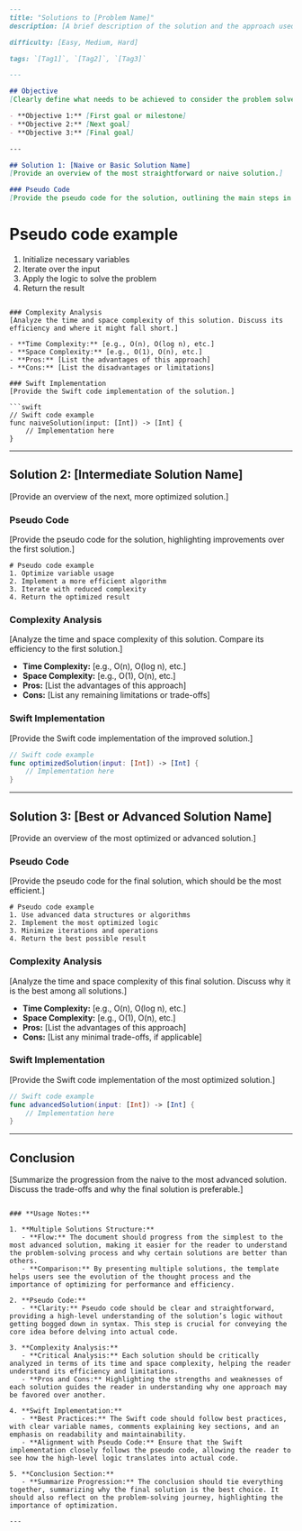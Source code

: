 ```markdown
---
title: "Solutions to [Problem Name]"
description: [A brief description of the solution and the approach used.]

difficulty: [Easy, Medium, Hard]

tags: `[Tag1]`, `[Tag2]`, `[Tag3]`

---

## Objective
[Clearly define what needs to be achieved to consider the problem solved. This section provides a clear focus for the solutions.]

- **Objective 1:** [First goal or milestone]
- **Objective 2:** [Next goal]
- **Objective 3:** [Final goal]

---

## Solution 1: [Naive or Basic Solution Name]
[Provide an overview of the most straightforward or naive solution.]

### Pseudo Code
[Provide the pseudo code for the solution, outlining the main steps in a language-agnostic format.]

```
# Pseudo code example
1. Initialize necessary variables
2. Iterate over the input
3. Apply the logic to solve the problem
4. Return the result
```

### Complexity Analysis
[Analyze the time and space complexity of this solution. Discuss its efficiency and where it might fall short.]

- **Time Complexity:** [e.g., O(n), O(log n), etc.]
- **Space Complexity:** [e.g., O(1), O(n), etc.]
- **Pros:** [List the advantages of this approach]
- **Cons:** [List the disadvantages or limitations]

### Swift Implementation
[Provide the Swift code implementation of the solution.]

```swift
// Swift code example
func naiveSolution(input: [Int]) -> [Int] {
    // Implementation here
}
```

---

## Solution 2: [Intermediate Solution Name]
[Provide an overview of the next, more optimized solution.]

### Pseudo Code
[Provide the pseudo code for the solution, highlighting improvements over the first solution.]

```
# Pseudo code example
1. Optimize variable usage
2. Implement a more efficient algorithm
3. Iterate with reduced complexity
4. Return the optimized result
```

### Complexity Analysis
[Analyze the time and space complexity of this solution. Compare its efficiency to the first solution.]

- **Time Complexity:** [e.g., O(n), O(log n), etc.]
- **Space Complexity:** [e.g., O(1), O(n), etc.]
- **Pros:** [List the advantages of this approach]
- **Cons:** [List any remaining limitations or trade-offs]

### Swift Implementation
[Provide the Swift code implementation of the improved solution.]

```swift
// Swift code example
func optimizedSolution(input: [Int]) -> [Int] {
    // Implementation here
}
```

---

## Solution 3: [Best or Advanced Solution Name]
[Provide an overview of the most optimized or advanced solution.]

### Pseudo Code
[Provide the pseudo code for the final solution, which should be the most efficient.]

```
# Pseudo code example
1. Use advanced data structures or algorithms
2. Implement the most optimized logic
3. Minimize iterations and operations
4. Return the best possible result
```

### Complexity Analysis
[Analyze the time and space complexity of this final solution. Discuss why it is the best among all solutions.]

- **Time Complexity:** [e.g., O(n), O(log n), etc.]
- **Space Complexity:** [e.g., O(1), O(n), etc.]
- **Pros:** [List the advantages of this approach]
- **Cons:** [List any minimal trade-offs, if applicable]

### Swift Implementation
[Provide the Swift code implementation of the most optimized solution.]

```swift
// Swift code example
func advancedSolution(input: [Int]) -> [Int] {
    // Implementation here
}
```

---

## Conclusion
[Summarize the progression from the naive to the most advanced solution. Discuss the trade-offs and why the final solution is preferable.]

```

### **Usage Notes:**

1. **Multiple Solutions Structure:**
   - **Flow:** The document should progress from the simplest to the most advanced solution, making it easier for the reader to understand the problem-solving process and why certain solutions are better than others.
   - **Comparison:** By presenting multiple solutions, the template helps users see the evolution of the thought process and the importance of optimizing for performance and efficiency.

2. **Pseudo Code:**
   - **Clarity:** Pseudo code should be clear and straightforward, providing a high-level understanding of the solution’s logic without getting bogged down in syntax. This step is crucial for conveying the core idea before delving into actual code.

3. **Complexity Analysis:**
   - **Critical Analysis:** Each solution should be critically analyzed in terms of its time and space complexity, helping the reader understand its efficiency and limitations.
   - **Pros and Cons:** Highlighting the strengths and weaknesses of each solution guides the reader in understanding why one approach may be favored over another.

4. **Swift Implementation:**
   - **Best Practices:** The Swift code should follow best practices, with clear variable names, comments explaining key sections, and an emphasis on readability and maintainability.
   - **Alignment with Pseudo Code:** Ensure that the Swift implementation closely follows the pseudo code, allowing the reader to see how the high-level logic translates into actual code.

5. **Conclusion Section:**
   - **Summarize Progression:** The conclusion should tie everything together, summarizing why the final solution is the best choice. It should also reflect on the problem-solving journey, highlighting the importance of optimization.

---
